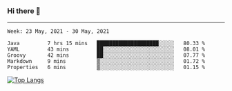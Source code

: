 ### Hi there 👋
---
<!--START_SECTION:waka-->
```text
Week: 23 May, 2021 - 30 May, 2021

Java         7 hrs 15 mins   ████████████████████░░░░░   80.33 % 
YAML         43 mins         ██░░░░░░░░░░░░░░░░░░░░░░░   08.01 % 
Groovy       42 mins         ██░░░░░░░░░░░░░░░░░░░░░░░   07.77 % 
Markdown     9 mins          ▒░░░░░░░░░░░░░░░░░░░░░░░░   01.72 % 
Properties   6 mins          ▒░░░░░░░░░░░░░░░░░░░░░░░░   01.15 % 
```
<!--END_SECTION:waka-->

[![Top Langs](https://github-readme-stats.vercel.app/api/top-langs/?username=HyunAh-iia&layout=compact)](https://github.com/anuraghazra/github-readme-stats)
<!--
**HyunAh-iia/HyunAh-iia** is a ✨ _special_ ✨ repository because its `README.md` (this file) appears on your GitHub profile.

Here are some ideas to get you started:

- 🔭 I’m currently working on ...
- 🌱 I’m currently learning ...
- 👯 I’m looking to collaborate on ...
- 🤔 I’m looking for help with ...
- 💬 Ask me about ...
- 📫 How to reach me: ...
- 😄 Pronouns: ...
- ⚡ Fun fact: ...
-->
